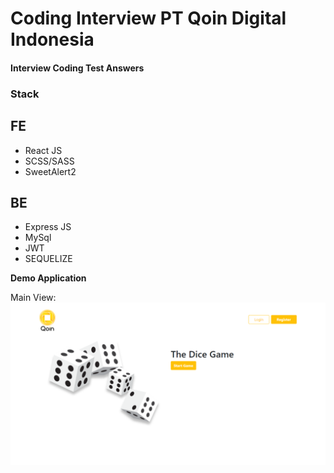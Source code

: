 # Coding Interview PT Qoin Digital Indonesia

#### Interview Coding Test Answers

### Stack

## FE

- React JS
- SCSS/SASS
- SweetAlert2

## BE

- Express JS
- MySql
- JWT
- SEQUELIZE

**Demo Application**

Main View:
![pictures](Demo/React-App-1.png)
<br/>
<br/>
